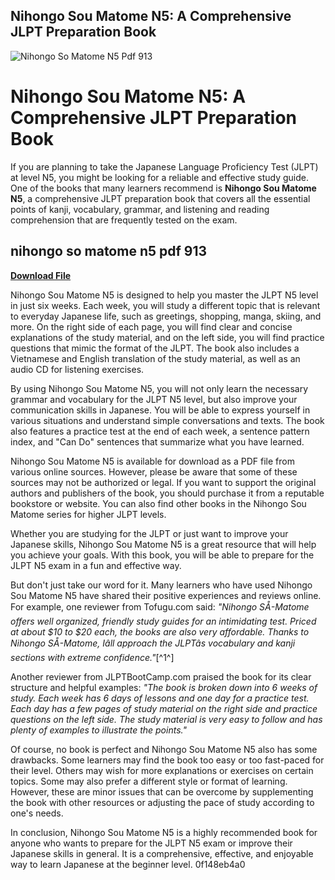 ## Nihongo Sou Matome N5: A Comprehensive JLPT Preparation Book

 
![Nihongo So Matome N5 Pdf 913](https://wiki.seesaa.jp/img/ogp.png)

 
# Nihongo Sou Matome N5: A Comprehensive JLPT Preparation Book
 
If you are planning to take the Japanese Language Proficiency Test (JLPT) at level N5, you might be looking for a reliable and effective study guide. One of the books that many learners recommend is **Nihongo Sou Matome N5**, a comprehensive JLPT preparation book that covers all the essential points of kanji, vocabulary, grammar, and listening and reading comprehension that are frequently tested on the exam.
 
## nihongo so matome n5 pdf 913


[**Download File**](https://www.google.com/url?q=https%3A%2F%2Ftlniurl.com%2F2tLh8G&sa=D&sntz=1&usg=AOvVaw1qsOiK7s5l9R7nsNp7ZQ_A)

 
Nihongo Sou Matome N5 is designed to help you master the JLPT N5 level in just six weeks. Each week, you will study a different topic that is relevant to everyday Japanese life, such as greetings, shopping, manga, skiing, and more. On the right side of each page, you will find clear and concise explanations of the study material, and on the left side, you will find practice questions that mimic the format of the JLPT. The book also includes a Vietnamese and English translation of the study material, as well as an audio CD for listening exercises.
 
By using Nihongo Sou Matome N5, you will not only learn the necessary grammar and vocabulary for the JLPT N5 level, but also improve your communication skills in Japanese. You will be able to express yourself in various situations and understand simple conversations and texts. The book also features a practice test at the end of each week, a sentence pattern index, and "Can Do" sentences that summarize what you have learned.
 
Nihongo Sou Matome N5 is available for download as a PDF file from various online sources. However, please be aware that some of these sources may not be authorized or legal. If you want to support the original authors and publishers of the book, you should purchase it from a reputable bookstore or website. You can also find other books in the Nihongo Sou Matome series for higher JLPT levels.
 
Whether you are studying for the JLPT or just want to improve your Japanese skills, Nihongo Sou Matome N5 is a great resource that will help you achieve your goals. With this book, you will be able to prepare for the JLPT N5 exam in a fun and effective way.
  
But don't just take our word for it. Many learners who have used Nihongo Sou Matome N5 have shared their positive experiences and reviews online. For example, one reviewer from Tofugu.com said: *"Nihongo SÅ-Matome offers well organized, friendly study guides for an intimidating test. Priced at about $10 to $20 each, the books are also very affordable. Thanks to Nihongo SÅ-Matome, Iâll approach the JLPTâs vocabulary and kanji sections with extreme confidence."*[^1^]
 
Another reviewer from JLPTBootCamp.com praised the book for its clear structure and helpful examples: *"The book is broken down into 6 weeks of study. Each week has 6 days of lessons and one day for a practice test. Each day has a few pages of study material on the right side and practice questions on the left side. The study material is very easy to follow and has plenty of examples to illustrate the points."*
 
Of course, no book is perfect and Nihongo Sou Matome N5 also has some drawbacks. Some learners may find the book too easy or too fast-paced for their level. Others may wish for more explanations or exercises on certain topics. Some may also prefer a different style or format of learning. However, these are minor issues that can be overcome by supplementing the book with other resources or adjusting the pace of study according to one's needs.
 
In conclusion, Nihongo Sou Matome N5 is a highly recommended book for anyone who wants to prepare for the JLPT N5 exam or improve their Japanese skills in general. It is a comprehensive, effective, and enjoyable way to learn Japanese at the beginner level.
 0f148eb4a0
